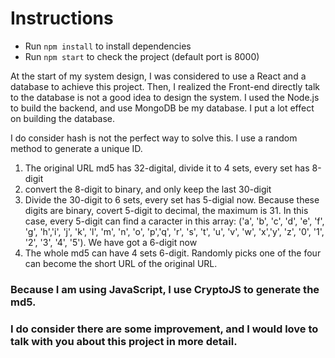 # Instructions

- Run ```npm install``` to install dependencies
- Run ```npm start``` to check the project (default port is 8000)

At the start of my system design, I was considered to use a React and a database to achieve this project.
Then, I realized the Front-end directly talk to the database is not a good idea to design the system.
I used the Node.js to build the backend, and use MongoDB be my database. I put a lot effect on building the database.


I do consider hash is not the perfect way to solve this. I use a random method to generate a unique ID.
1. The original URL md5 has 32-digital, divide it to 4 sets, every set has 8-digit
2. convert the 8-digit to binary, and only keep the last 30-digit
3. Divide the 30-digit to 6 sets, every set has 5-digial now. Because these digits are binary, covert 5-digit to decimal, the maximum is 31. In this case, every 5-digit can find a caracter in this array: ('a', 'b', 'c', 'd', 'e', 'f', 'g', 'h','i', 'j', 'k', 'l', 'm', 'n', 'o', 'p','q', 'r', 's', 't', 'u', 'v', 'w', 'x','y', 'z', '0', '1', '2', '3', '4', '5'). We have got a 6-digit now
4. The whole md5 can have 4 sets 6-digit. Randomly picks one of the four can become the short URL of the original URL.


### Because I am using JavaScript, I use CryptoJS to generate the md5.

### I do consider there are some improvement, and I would love to talk with you about this project in more detail.